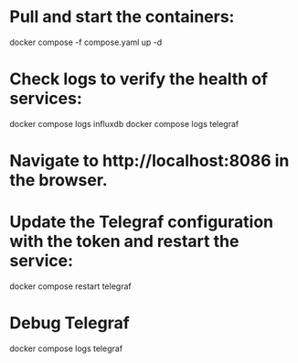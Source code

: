# Pull and start the containers:
docker compose -f compose.yaml up -d

# Check logs to verify the health of services:
docker compose logs influxdb
docker compose logs telegraf

# Navigate to http://localhost:8086 in the browser.

# Update the Telegraf configuration with the token and restart the service:
docker compose restart telegraf

# Debug Telegraf
docker compose logs telegraf
